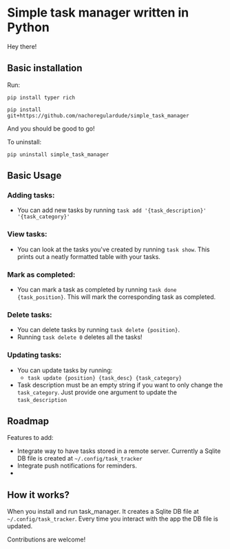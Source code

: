 # Simple task manager written in Python

Hey there!

## Basic installation
Run:

`pip install typer rich`

`pip install git+https://github.com/nachoregulardude/simple_task_manager`

And you should be good to go!

To uninstall:

`pip uninstall simple_task_manager`


## Basic Usage
### Adding tasks:
- You can add new tasks by running `task add '{task_description}' '{task_category}'`

###  View tasks:
- You can look at the tasks you've created by running `task show`. This prints out a neatly formatted table with your tasks.

### Mark as completed:
- You can mark a task as completed by running `task done {task_position}`. This will mark the corresponding task as completed.

### Delete tasks:
- You can delete tasks by running `task delete {position}`.  
- Running `task delete 0` deletes all the tasks!

### Updating tasks:
- You can update tasks by running:
	-  `task update {position} {task_desc} {task_category}` 
- Task description must be an empty string if you want to only change the `task_category`. Just provide one argument to update the `task_description`



## Roadmap
Features to add:
- Integrate way to have tasks stored in a remote server. Currently a Sqlite DB file is created at `~/.config/task_tracker`
- Integrate push notifications for reminders.
- 

## How it works?

When you install and run task_manager. It creates a Sqlite DB file at `~/.config/task_tracker`. Every time you interact with the app the DB file is updated.

Contributions are welcome!
